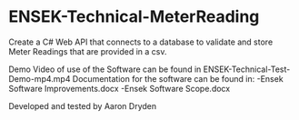 # ENSEK-Technical-MeterReading
Create a C# Web API that connects to a database to validate and store Meter Readings that are provided in a csv.

Demo Video of use of the Software can be found in ENSEK-Technical-Test-Demo-mp4.mp4
Documentation for the software can be found in:
-Ensek Software Improvements.docx
-Ensek Software Scope.docx

Developed and tested by Aaron Dryden
